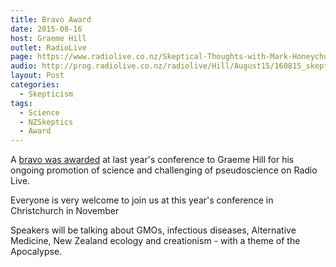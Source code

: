 ```yaml
---
title: Bravo Award
date: 2015-08-16
host: Graeme Hill
outlet: RadioLive
page: https://www.radiolive.co.nz/Skeptical-Thoughts-with-Mark-Honeychurch/tabid/506/articleID/94312/Default.aspx
audio: http://prog.radiolive.co.nz/radiolive/Hill/August15/160815_skepticalthoughts.mp3
layout: Post
categories:
  - Skepticism
tags:
  - Science
  - NZSkeptics
  - Award
---
```


A [bravo was awarded](http://skeptics.nz/awards/bravo) at last year's conference to Graeme Hill for his ongoing promotion of science and challenging of pseudoscience on Radio Live.

<!-- more -->

Everyone is very welcome to join us at this year's conference in Christchurch in November

Speakers will be talking about GMOs, infectious diseases, Alternative Medicine, New Zealand ecology and creationism - with a theme of the Apocalypse.
